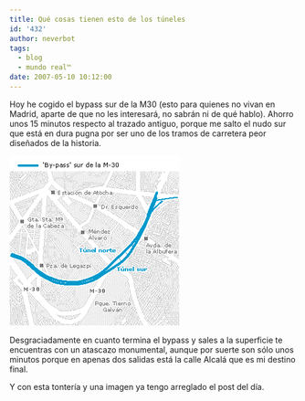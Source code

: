 ```yaml
---
title: Qué cosas tienen esto de los túneles
id: '432'
author: neverbot
tags:
  - blog
  - mundo real™
date: 2007-05-10 10:12:00
---
```


Hoy he cogido el bypass sur de la M30 (esto para quienes no vivan en Madrid, aparte de que no les interesará, no sabrán ni de qué hablo). Ahorro unos 15 minutos respecto al trazado antiguo, porque me salto el nudo sur que está en dura pugna por ser uno de los tramos de carretera peor diseñados de la historia.

![Bypass sur de la M30](./que-cosas-tienen-esto-de-los-tuneles/bypass_sur.gif "Bypass sur de la M30")

Desgraciadamente en cuanto termina el bypass y sales a la superficie te encuentras con un atascazo monumental, aunque por suerte son sólo unos minutos porque en apenas dos salidas está la calle Alcalá que es mi destino final.

Y con esta tontería y una imagen ya tengo arreglado el post del día.